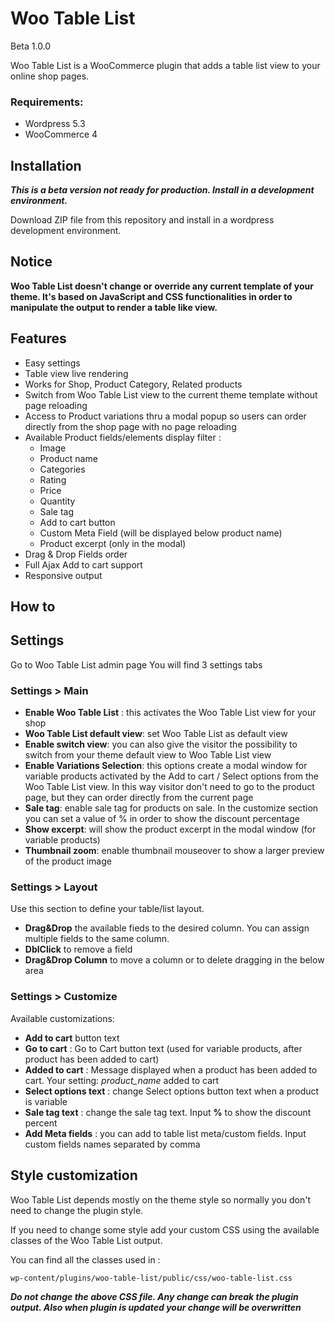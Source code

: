 # Woo Table List

Beta 1.0.0

Woo Table List is a WooCommerce plugin that adds a table list view to your online shop pages.

### Requirements: 

- Wordpress 5.3 
- WooCommerce 4

## Installation

***This is a beta version not ready for production. Install in a development environment.***

Download ZIP file from this repository and install in a wordpress development environment.


## Notice

**Woo Table List doesn't change or override any current template of your theme. It's based on JavaScript and CSS functionalities in order to manipulate the output to render a table like view.**


## Features

- Easy settings
- Table view live rendering
- Works for Shop, Product Category, Related products
- Switch from Woo Table List view to the current theme template without page reloading
- Access to Product variations thru a modal popup so users can order directly from the shop page with no page reloading
- Available Product fields/elements display filter :
    - Image
    - Product name
    - Categories
    - Rating
    - Price
    - Quantity
    - Sale tag
    - Add to cart button
    - Custom Meta Field (will be displayed below product name)
    - Product excerpt (only in the modal)
- Drag & Drop Fields order
- Full Ajax Add to cart support
- Responsive output

## How to

## Settings
Go to Woo Table List admin page
You will find 3 settings tabs

### Settings > Main


- **Enable Woo Table List** : this activates the Woo Table List view for your shop
- **Woo Table List default view**: set Woo Table List as default view
- **Enable switch view**: you can also give the visitor the possibility to switch from your theme default view to Woo Table List view
- **Enable Variations Selection**: this options create a modal window for variable products activated by the Add to cart / Select options from the Woo Table List view. In this way visitor don't need to go to the product page, but they can order directly from the current page
- **Sale tag**: enable sale tag for products on sale. In the customize section you can set a value of % in order to show the discount percentage
- **Show excerpt**: will show the product excerpt in the modal window (for variable products) 
- **Thumbnail zoom**: enable thumbnail mouseover to show a larger preview of the product image

   
### Settings > Layout

Use this section to define your table/list layout.

- **Drag&Drop** the available fieds to the desired column. You can assign multiple fields to the same column.
- **DblClick** to remove a field
- **Drag&Drop Column** to move a column or to delete dragging in the below area

### Settings > Customize

Available customizations:

- **Add to cart** button text
- **Go to cart** : Go to Cart button text (used for variable products, after product has been added to cart)
- **Added to cart** : Message displayed when a product has been added to cart. Your setting:
_product_name_ added to cart
- **Select options text** : change Select options button text when a product is variable
- **Sale tag text** : change the sale tag text. Input **%** to show the discount percent
- **Add Meta fields** : you can add to table list meta/custom fields. Input custom fields names separated by comma


## Style customization

Woo Table List depends mostly on the theme style so normally you don't need to change the plugin style. 

If you need to change some style add your custom CSS using the available classes of the Woo Table List output.

You can find all the classes used in : 

```wp-content/plugins/woo-table-list/public/css/woo-table-list.css```

***Do not change the above CSS file. Any change can break the plugin output. Also when plugin is updated your change will be overwritten***

